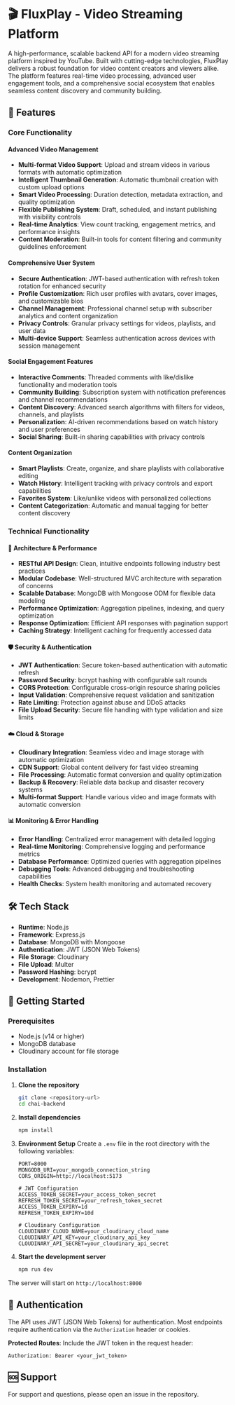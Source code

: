 # 🎬 FluxPlay - Video Streaming Platform

A high-performance, scalable backend API for a modern video streaming platform inspired by YouTube. Built with cutting-edge technologies, FluxPlay delivers a robust foundation for video content creators and viewers alike. The platform features real-time video processing, advanced user engagement tools, and a comprehensive social ecosystem that enables seamless content discovery and community building.

## 🚀 Features

### Core Functionality

#### Advanced Video Management

- **Multi-format Video Support**: Upload and stream videos in various formats with automatic optimization
- **Intelligent Thumbnail Generation**: Automatic thumbnail creation with custom upload options
- **Smart Video Processing**: Duration detection, metadata extraction, and quality optimization
- **Flexible Publishing System**: Draft, scheduled, and instant publishing with visibility controls
- **Real-time Analytics**: View count tracking, engagement metrics, and performance insights
- **Content Moderation**: Built-in tools for content filtering and community guidelines enforcement

#### Comprehensive User System

- **Secure Authentication**: JWT-based authentication with refresh token rotation for enhanced security
- **Profile Customization**: Rich user profiles with avatars, cover images, and customizable bios
- **Channel Management**: Professional channel setup with subscriber analytics and content organization
- **Privacy Controls**: Granular privacy settings for videos, playlists, and user data
- **Multi-device Support**: Seamless authentication across devices with session management

#### Social Engagement Features

- **Interactive Comments**: Threaded comments with like/dislike functionality and moderation tools
- **Community Building**: Subscription system with notification preferences and channel recommendations
- **Content Discovery**: Advanced search algorithms with filters for videos, channels, and playlists
- **Personalization**: AI-driven recommendations based on watch history and user preferences
- **Social Sharing**: Built-in sharing capabilities with privacy controls

#### Content Organization

- **Smart Playlists**: Create, organize, and share playlists with collaborative editing
- **Watch History**: Intelligent tracking with privacy controls and export capabilities
- **Favorites System**: Like/unlike videos with personalized collections
- **Content Categorization**: Automatic and manual tagging for better content discovery

### Technical Functionality

#### 🔧 Architecture & Performance

- **RESTful API Design**: Clean, intuitive endpoints following industry best practices
- **Modular Codebase**: Well-structured MVC architecture with separation of concerns
- **Scalable Database**: MongoDB with Mongoose ODM for flexible data modeling
- **Performance Optimization**: Aggregation pipelines, indexing, and query optimization
- **Response Optimization**: Efficient API responses with pagination support
- **Caching Strategy**: Intelligent caching for frequently accessed data

#### 🛡️ Security & Authentication

- **JWT Authentication**: Secure token-based authentication with automatic refresh
- **Password Security**: bcrypt hashing with configurable salt rounds
- **CORS Protection**: Configurable cross-origin resource sharing policies
- **Input Validation**: Comprehensive request validation and sanitization
- **Rate Limiting**: Protection against abuse and DDoS attacks
- **File Upload Security**: Secure file handling with type validation and size limits

#### ☁️ Cloud & Storage

- **Cloudinary Integration**: Seamless video and image storage with automatic optimization
- **CDN Support**: Global content delivery for fast video streaming
- **File Processing**: Automatic format conversion and quality optimization
- **Backup & Recovery**: Reliable data backup and disaster recovery systems
- **Multi-format Support**: Handle various video and image formats with automatic conversion

#### 📊 Monitoring & Error Handling

- **Error Handling**: Centralized error management with detailed logging
- **Real-time Monitoring**: Comprehensive logging and performance metrics
- **Database Performance**: Optimized queries with aggregation pipelines
- **Debugging Tools**: Advanced debugging and troubleshooting capabilities
- **Health Checks**: System health monitoring and automated recovery

## 🛠️ Tech Stack

- **Runtime**: Node.js
- **Framework**: Express.js
- **Database**: MongoDB with Mongoose
- **Authentication**: JWT (JSON Web Tokens)
- **File Storage**: Cloudinary
- **File Upload**: Multer
- **Password Hashing**: bcrypt
- **Development**: Nodemon, Prettier

## 🚀 Getting Started

### Prerequisites

- Node.js (v14 or higher)
- MongoDB database
- Cloudinary account for file storage

### Installation

1. **Clone the repository**

   ```bash
   git clone <repository-url>
   cd chai-backend
   ```
2. **Install dependencies**

   ```bash
   npm install
   ```
3. **Environment Setup**
   Create a `.env` file in the root directory with the following variables:

   ```env
   PORT=8000
   MONGODB_URI=your_mongodb_connection_string
   CORS_ORIGIN=http://localhost:5173

   # JWT Configuration
   ACCESS_TOKEN_SECRET=your_access_token_secret
   REFRESH_TOKEN_SECRET=your_refresh_token_secret
   ACCESS_TOKEN_EXPIRY=1d
   REFRESH_TOKEN_EXPIRY=10d

   # Cloudinary Configuration
   CLOUDINARY_CLOUD_NAME=your_cloudinary_cloud_name
   CLOUDINARY_API_KEY=your_cloudinary_api_key
   CLOUDINARY_API_SECRET=your_cloudinary_api_secret
   ```
4. **Start the development server**

   ```bash
   npm run dev
   ```

The server will start on `http://localhost:8000`

## 🔐 Authentication

The API uses JWT (JSON Web Tokens) for authentication. Most endpoints require authentication via the `Authorization` header or cookies.

**Protected Routes**: Include the JWT token in the request header:

```
Authorization: Bearer <your_jwt_token>
```

## 🆘 Support

For support and questions, please open an issue in the repository.
